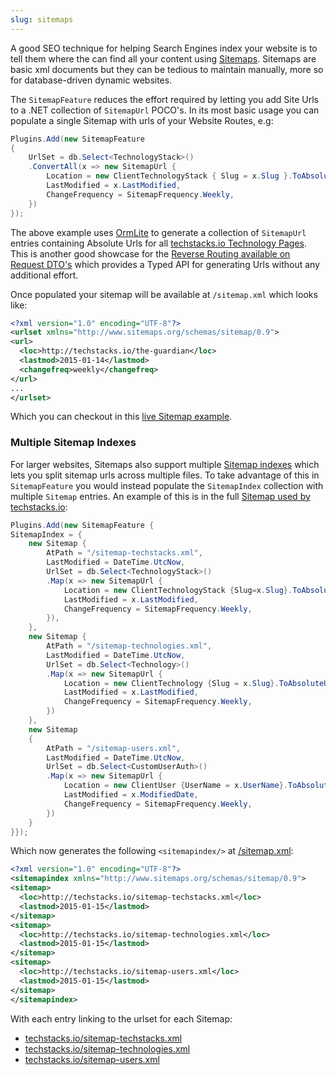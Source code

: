 ```yaml
---
slug: sitemaps
---
```

A good SEO technique for helping Search Engines index your website is to tell them where the can find all your content using [Sitemaps](https://support.google.com/webmasters/answer/156184?hl=en). Sitemaps are basic xml documents but they can be tedious to maintain manually, more so for database-driven dynamic websites. 

The `SitemapFeature` reduces the effort required by letting you add Site Urls to a .NET collection of `SitemapUrl` POCO's. 
In its most basic usage you can populate a single Sitemap with urls of your Website Routes, e.g:

```csharp
Plugins.Add(new SitemapFeature
{
    UrlSet = db.Select<TechnologyStack>()
    .ConvertAll(x => new SitemapUrl {
        Location = new ClientTechnologyStack { Slug = x.Slug }.ToAbsoluteUri(),
        LastModified = x.LastModified,
        ChangeFrequency = SitemapFrequency.Weekly,
    })
});
```

The above example uses [OrmLite](https://github.com/ServiceStack/ServiceStack.OrmLite) to generate a collection of `SitemapUrl` entries containing Absolute Urls for all [techstacks.io Technology Pages](http://techstacks.io/tech). This is another good showcase for the [Reverse Routing available on Request DTO's](https://github.com/ServiceStack/ServiceStack/wiki/Routing#reverse-routing) which provides a Typed API for generating Urls without any additional effort.

Once populated your sitemap will be available at `/sitemap.xml` which looks like:

```xml
<?xml version="1.0" encoding="UTF-8"?>
<urlset xmlns="http://www.sitemaps.org/schemas/sitemap/0.9">
<url>
  <loc>http://techstacks.io/the-guardian</loc>
  <lastmod>2015-01-14</lastmod>
  <changefreq>weekly</changefreq>
</url>
...
</urlset>
```

Which you can checkout in this [live Sitemap example](http://techstacks.io/sitemap-techstacks.xml).

### Multiple Sitemap Indexes

For larger websites, Sitemaps also support multiple [Sitemap indexes](https://support.google.com/webmasters/answer/75712?hl=en) which lets you split sitemap urls across multiple files. To take advantage of this in `SitemapFeature` you would instead populate the `SitemapIndex` collection with multiple `Sitemap` entries. An example of this is in the full [Sitemap used by techstacks.io](https://github.com/ServiceStackApps/TechStacks/blob/a114348e905b4334e93a5408c2fb76c5fb589501/src/TechStacks/TechStacks/AppHost.cs#L90-L128):

```csharp
Plugins.Add(new SitemapFeature {
SitemapIndex = {
    new Sitemap {
        AtPath = "/sitemap-techstacks.xml",
        LastModified = DateTime.UtcNow,
        UrlSet = db.Select<TechnologyStack>()
        .Map(x => new SitemapUrl {
            Location = new ClientTechnologyStack {Slug=x.Slug}.ToAbsoluteUri(),
            LastModified = x.LastModified,
            ChangeFrequency = SitemapFrequency.Weekly,
        }),
    },
    new Sitemap {
        AtPath = "/sitemap-technologies.xml",
        LastModified = DateTime.UtcNow,
        UrlSet = db.Select<Technology>()
        .Map(x => new SitemapUrl {
            Location = new ClientTechnology {Slug = x.Slug}.ToAbsoluteUri(),
            LastModified = x.LastModified,
            ChangeFrequency = SitemapFrequency.Weekly,
        })
    },
    new Sitemap
    {
        AtPath = "/sitemap-users.xml",
        LastModified = DateTime.UtcNow,
        UrlSet = db.Select<CustomUserAuth>()
        .Map(x => new SitemapUrl {
            Location = new ClientUser {UserName = x.UserName}.ToAbsoluteUri(),
            LastModified = x.ModifiedDate,
            ChangeFrequency = SitemapFrequency.Weekly,
        })
    }
}});
```

Which now generates the following `<sitemapindex/>` at [/sitemap.xml](http://techstacks.io/sitemap.xml):

```xml
<?xml version="1.0" encoding="UTF-8"?>
<sitemapindex xmlns="http://www.sitemaps.org/schemas/sitemap/0.9">
<sitemap>
  <loc>http://techstacks.io/sitemap-techstacks.xml</loc>
  <lastmod>2015-01-15</lastmod>
</sitemap>
<sitemap>
  <loc>http://techstacks.io/sitemap-technologies.xml</loc>
  <lastmod>2015-01-15</lastmod>
</sitemap>
<sitemap>
  <loc>http://techstacks.io/sitemap-users.xml</loc>
  <lastmod>2015-01-15</lastmod>
</sitemap>
</sitemapindex>
```

With each entry linking to the urlset for each Sitemap:

 - [techstacks.io/sitemap-techstacks.xml](http://techstacks.io/sitemap-techstacks.xml)
 - [techstacks.io/sitemap-technologies.xml](http://techstacks.io/sitemap-technologies.xml)
 - [techstacks.io/sitemap-users.xml](http://techstacks.io/sitemap-users.xml)

